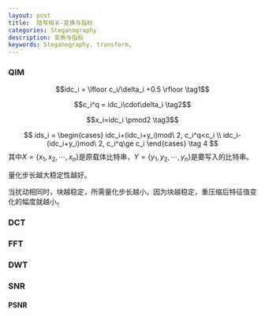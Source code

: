 ```yaml
---
layout: post
title:  隐写相关-变换与指标
categories: Steganography
description: 变换与指标
keywords: Steganography, transform,
---
```


### QIM

$$idc_i = \lfloor c_i/\delta_i +0.5 \rfloor \tag1$$

$$c_i^q = idc_i\cdot\delta_i \tag2$$

$$x_i=idc_i \pmod2 \tag3$$

$$ ids_i =
\begin{cases}
idc_i+(idc_i+y_i)mod\ 2, c_i^q<c_i \\
idc_i-(idc_i+y_i)mod\ 2, c_i^q\ge c_i
\end{cases} 
\tag 4
$$
其中$X=\{x_1,x_2,\cdots,x_n\}$是原载体比特串，$Y=\{y_1,y_2,\cdots,y_n\}$是要写入的比特串。

量化步长越大稳定性越好。

当扰动相同时，块越稳定，所需量化步长越小。因为块越稳定，重压缩后特征值变化的幅度就越小。

### DCT

### FFT

### DWT

### SNR

#### PSNR
